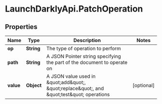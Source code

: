 # LaunchDarklyApi.PatchOperation

## Properties

Name | Type | Description | Notes
------------ | ------------- | ------------- | -------------
**op** | **String** | The type of operation to perform | 
**path** | **String** | A JSON Pointer string specifying the part of the document to operate on | 
**value** | **Object** | A JSON value used in \&quot;add\&quot;, \&quot;replace\&quot;, and \&quot;test\&quot; operations | [optional] 


